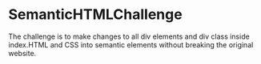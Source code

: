 # SemanticHTMLChallenge

The challenge is to make changes to all div elements and div class inside index.HTML and CSS into semantic elements without breaking the original website.



